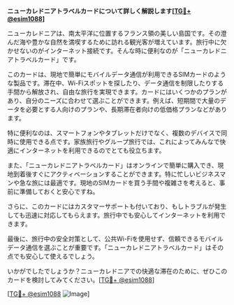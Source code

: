 **ニューカレドニアトラベルカードについて詳しく解説します[[TG💪+ @esim1088](https://t.me/s/esim1088)]**

ニューカレドニアは、南太平洋に位置するフランス領の美しい島国です。その澄んだ海や豊かな自然を満喫するために訪れる観光客が増えています。旅行中に欠かせないのがインターネット接続です。そんな時に便利なのが「ニューカレドニアトラベルカード」です。

このカードは、現地で簡単にモバイルデータ通信が利用できるSIMカードのような製品です。滞在中、Wi-Fiスポットを探したり、データ通信を制限したりする手間から解放され、自由な旅行を実現できます。カードにはいくつかのプランがあり、自分のニーズに合わせて選ぶことができます。例えば、短期間で大量のデータを必要とする人向けのプランや、長期滞在者向けの低価格プランなどがあります。

特に便利なのは、スマートフォンやタブレットだけでなく、複数のデバイスで同時に使用できる点です。家族旅行やグループ旅行では、これによってみんなで快適にインターネットを利用できるのでとても役立ちます。

また、「ニューカレドニアトラベルカード」はオンラインで簡単に購入でき、現地到着後すぐにアクティベーションすることができます。特に忙しいビジネスマンや急な旅には最適です。現地のSIMカードを買う手間や複雑さを考えると、事前に準備しておくと安心ですね。

さらに、このカードにはカスタマーサポートも付いており、もしトラブルが発生しても迅速に対応してもらえます。旅行中でも安心してインターネットを利用できます。

最後に、旅行中の安全対策として、公共Wi-Fiを使用せず、信頼できるモバイルデータ通信を選ぶことが重要です。「ニューカレドニアトラベルカード」はその点でも安心して使えるでしょう。

いかがでしたでしょうか？ニューカレドニアでの快適な滞在のために、ぜひこのカードを検討してみてください。[[TG💪+ @esim1088](https://t.me/s/esim1088)]

[[TG💪+ @esim1088](https://t.me/s/esim1088) ![Image](https://i.postimg.cc/Y0z9fWf4/image.png)]